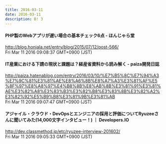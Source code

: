 ```yaml
---
title: 2016-03-11
date: 2016-03-11
description: B! 3
---
```


#### PHP製のWebアプリが遅い場合の基本チェック6点 - ほんじゃら堂
http://blog.honjala.net/entry/blog/2015/07/12/post-566/<br>
Fri Mar 11 2016 09:08:37 GMT+0900 (JST)<br>


#### IT産業における下請の現状と課題は？経産省資料から読み解く - paiza開発日誌
http://paiza.hatenablog.com/entry/2016/03/10/%E7%B5%8C%E7%94%A3%E7%9C%81%E3%81%AE%E8%A6%8B%E8%A7%A3%E3%81%AF%E5%8F%97%E8%A8%97%E4%B8%8B%E8%AB%8B%E3%81%91%E3%81%AE%E3%82%A8%E3%83%B3%E3%82%B8%E3%83%8B%E3%82%A2%E3%82%92%E5%B9%B8%E3%81%9B%E3%81%AB<br>
Fri Mar 11 2016 09:07:47 GMT+0900 (JST)<br>


#### アジャイル・クラウド・DevOpsとエンジニアの採用と評価についてRyuzeeさんに聞いてみた(14,000文字インタビュー！) ｜ Developers.IO
http://dev.classmethod.jp/etc/ryuzee-interview-201602/<br>
Fri Mar 11 2016 09:05:33 GMT+0900 (JST)<br>


